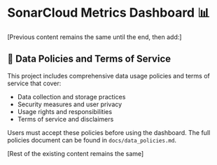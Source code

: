 # SonarCloud Metrics Dashboard 📊

[Previous content remains the same until the end, then add:]

## 📜 Data Policies and Terms of Service
This project includes comprehensive data usage policies and terms of service that cover:
- Data collection and storage practices
- Security measures and user privacy
- Usage rights and responsibilities
- Terms of service and disclaimers

Users must accept these policies before using the dashboard. The full policies document can be found in `docs/data_policies.md`.

[Rest of the existing content remains the same]
